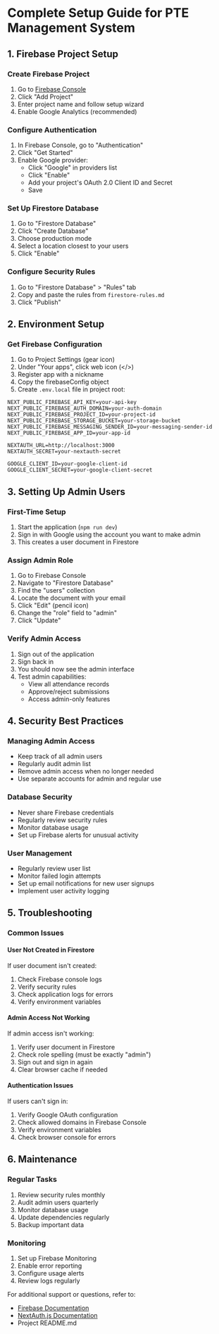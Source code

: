 # Complete Setup Guide for PTE Management System

## 1. Firebase Project Setup

### Create Firebase Project
1. Go to [Firebase Console](https://console.firebase.google.com)
2. Click "Add Project"
3. Enter project name and follow setup wizard
4. Enable Google Analytics (recommended)

### Configure Authentication
1. In Firebase Console, go to "Authentication"
2. Click "Get Started"
3. Enable Google provider:
   - Click "Google" in providers list
   - Click "Enable"
   - Add your project's OAuth 2.0 Client ID and Secret
   - Save

### Set Up Firestore Database
1. Go to "Firestore Database"
2. Click "Create Database"
3. Choose production mode
4. Select a location closest to your users
5. Click "Enable"

### Configure Security Rules
1. Go to "Firestore Database" > "Rules" tab
2. Copy and paste the rules from `firestore-rules.md`
3. Click "Publish"

## 2. Environment Setup

### Get Firebase Configuration
1. Go to Project Settings (gear icon)
2. Under "Your apps", click web icon (</>)
3. Register app with a nickname
4. Copy the firebaseConfig object
5. Create `.env.local` file in project root:
```env
NEXT_PUBLIC_FIREBASE_API_KEY=your-api-key
NEXT_PUBLIC_FIREBASE_AUTH_DOMAIN=your-auth-domain
NEXT_PUBLIC_FIREBASE_PROJECT_ID=your-project-id
NEXT_PUBLIC_FIREBASE_STORAGE_BUCKET=your-storage-bucket
NEXT_PUBLIC_FIREBASE_MESSAGING_SENDER_ID=your-messaging-sender-id
NEXT_PUBLIC_FIREBASE_APP_ID=your-app-id

NEXTAUTH_URL=http://localhost:3000
NEXTAUTH_SECRET=your-nextauth-secret

GOOGLE_CLIENT_ID=your-google-client-id
GOOGLE_CLIENT_SECRET=your-google-client-secret
```

## 3. Setting Up Admin Users

### First-Time Setup
1. Start the application (`npm run dev`)
2. Sign in with Google using the account you want to make admin
3. This creates a user document in Firestore

### Assign Admin Role
1. Go to Firebase Console
2. Navigate to "Firestore Database"
3. Find the "users" collection
4. Locate the document with your email
5. Click "Edit" (pencil icon)
6. Change the "role" field to "admin"
7. Click "Update"

### Verify Admin Access
1. Sign out of the application
2. Sign back in
3. You should now see the admin interface
4. Test admin capabilities:
   - View all attendance records
   - Approve/reject submissions
   - Access admin-only features

## 4. Security Best Practices

### Managing Admin Access
- Keep track of all admin users
- Regularly audit admin list
- Remove admin access when no longer needed
- Use separate accounts for admin and regular use

### Database Security
- Never share Firebase credentials
- Regularly review security rules
- Monitor database usage
- Set up Firebase alerts for unusual activity

### User Management
- Regularly review user list
- Monitor failed login attempts
- Set up email notifications for new user signups
- Implement user activity logging

## 5. Troubleshooting

### Common Issues

#### User Not Created in Firestore
If user document isn't created:
1. Check Firebase console logs
2. Verify security rules
3. Check application logs for errors
4. Verify environment variables

#### Admin Access Not Working
If admin access isn't working:
1. Verify user document in Firestore
2. Check role spelling (must be exactly "admin")
3. Sign out and sign in again
4. Clear browser cache if needed

#### Authentication Issues
If users can't sign in:
1. Verify Google OAuth configuration
2. Check allowed domains in Firebase Console
3. Verify environment variables
4. Check browser console for errors

## 6. Maintenance

### Regular Tasks
1. Review security rules monthly
2. Audit admin users quarterly
3. Monitor database usage
4. Update dependencies regularly
5. Backup important data

### Monitoring
1. Set up Firebase Monitoring
2. Enable error reporting
3. Configure usage alerts
4. Review logs regularly

For additional support or questions, refer to:
- [Firebase Documentation](https://firebase.google.com/docs)
- [NextAuth.js Documentation](https://next-auth.js.org)
- Project README.md
